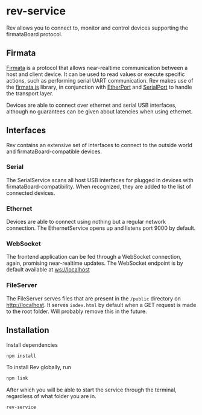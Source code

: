 # rev-service
Rev allows you to connect to, monitor and control devices supporting the
firmataBoard protocol.

## Firmata
[Firmata](http://firmata.org/wiki/Main_Page) is a protocol that allows
near-realtime communication between a host and client device. It can be used to read values or execute specific actions, such as performing
serial UART communication. Rev makes use of the [firmata.js](https://github.com/firmata/firmata.js/tree/master/packages/firmata.js) library, in conjunction with
[EtherPort](https://www.npmjs.com/package/etherport) and [SerialPort](https://www.npmjs.com/package/serialport) to handle the transport layer.

Devices are able to connect over ethernet and serial USB interfaces, although no guarantees can be given about latencies when using ethernet.

## Interfaces
Rev contains an extensive set of interfaces to connect to the outside world and firmataBoard-compatible devices.

### Serial
The SerialService scans all host USB interfaces for plugged in devices with firmataBoard-compatibility. When recognized, they are added to the list of connected devices.

### Ethernet
Devices are able to connect using nothing but a regular network connection. The EthernetService opens up and listens port 9000 by default.

### WebSocket
The frontend application can be fed through a WebSocket connection, again, promising near-realtime updates.
The WebSocket endpoint is by default available at <ws://localhost>

### FileServer
The FileServer serves files that are present in the ```/public``` directory on <http://localhost>. It serves ```index.html``` by default when a GET request is made to the root folder.
Will probably remove this in the future.

## Installation
Install dependencies
```sh
npm install
```

To install Rev globally, run
```sh
npm link
```
After which you will be able to start the service through the terminal, regardless of what folder you are in.
```sh
rev-service
```

